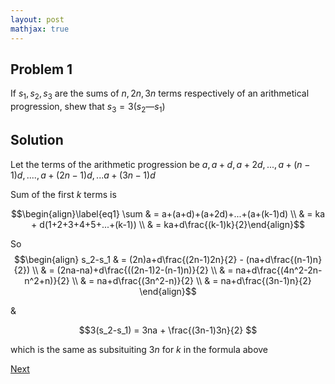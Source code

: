 ```yaml
---
layout: post
mathjax: true
---
```


## Problem 1

If $s_1,s_2, s_3$ are the sums of $n, 2n, 3n$ terms respectively of an arithmetical progression, shew that $s_3 = 3 (s_2 — s_1)$

## Solution

Let the terms of the arithmetic progression be $a, a+d, a+2d, ..., a+(n-1)d, .... , a+(2n-1)d, ...a+(3n-1)d$

Sum of the first $k$ terms is

  $$\begin{align}\label{eq1} \sum & = a+(a+d)+(a+2d)+...+(a+(k-1)d) \\
                                  & = ka + d(1+2+3+4+5+...+(k-1)) \\
                                  & = ka+d\frac{(k-1)k}{2}\end{align}$$

So $$\begin{align} s_2-s_1 & = (2n)a+d\frac{(2n-1)2n}{2} - (na+d\frac{(n-1)n}{2}) \\
                           & = (2na-na)+d\frac{((2n-1)2-(n-1)n)}{2} \\
                           & = na+d\frac{(4n^2-2n-n^2+n)}{2} \\
                           & = na+d\frac{(3n^2-n)}{2} \\
                           & = na+d\frac{(3n-1)n}{2} \end{align}$$

&

$$3(s_2-s_1) = 3na + \frac{(3n-1)3n}{2} $$ 

which is the same as subsituiting $3n$ for $k$ in the formula above

[Next](2.html)
